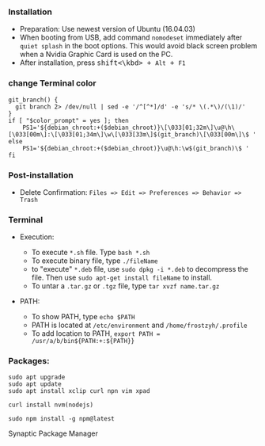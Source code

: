 ### Installation  
* Preparation: Use newest version of Ubuntu (16.04.03)
* When booting from USB, add command `nomodeset` immediately after `quiet splash` in the boot options.
This would avoid black screen problem when a Nvidia Graphic Card is used on the PC.
* After installation, press <kbd>shift<\kbd> + `Alt` + `F1`

### change Terminal color
```
git_branch() {
  git branch 2> /dev/null | sed -e '/^[^*]/d' -e 's/* \(.*\)/(\1)/'
}
if [ "$color_prompt" = yes ]; then
    PS1='${debian_chroot:+($debian_chroot)}\[\033[01;32m\]\u@\h\[\033[00m\]:\[\033[01;34m\]\w\[\033[33m\]$(git_branch)\[\033[00m\]\$ '
else
    PS1='${debian_chroot:+($debian_chroot)}\u@\h:\w$(git_branch)\$ '
fi
```

### Post-installation
* Delete Confirmation: `Files => Edit => Preferences => Behavior => Trash`




### Terminal   
* Execution:  
  * To execute `*.sh` file. Type `bash *.sh`  
  * To execute binary file, type `./fileName`
  * to "execute" `*.deb` file, use `sudo dpkg -i *.deb` to decompress the file.
  Then use `sudo apt-get install fileName` to install.
  * To untar a `.tar.gz` or `.tgz` file, type `tar xvzf name.tar.gz`

* PATH:  
  * To show PATH, type `echo $PATH`
  * PATH is located at `/etc/environment` and `/home/frostzyh/.profile`
  * To add location to PATH, `export PATH = /usr/a/b/bin${PATH:+:${PATH}}`




### Packages:
```
sudo apt upgrade
sudo apt update
sudo apt install xclip curl npn vim xpad

curl install nvm(nodejs)

sudo npm install -g npm@latest
```

Synaptic Package Manager
